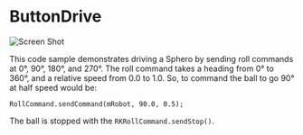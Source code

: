 # ButtonDrive

![Screen Shot](https://github.com/orbotix/Sphero-Android-SDK/raw/master/samples/ButtonDrive/README.png)

This code sample demonstrates driving a Sphero by sending roll commands at 0°, 90°, 180°, and 270°. The roll command 
takes a heading from 0° to 360°, and a relative speed from 0.0 to 1.0. So, to command the ball to go 90° at half speed would be:

    RollCommand.sendCommand(mRobot, 90.0, 0.5);

The ball is stopped with the `RKRollCommand.sendStop()`.

